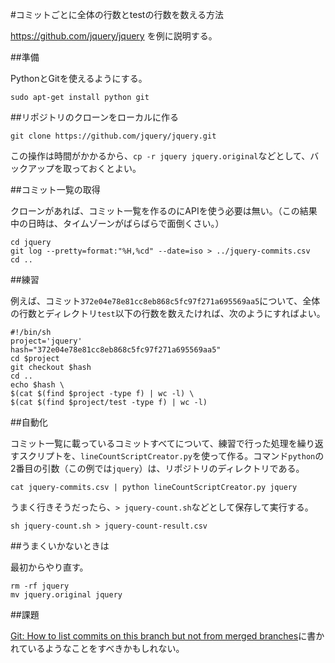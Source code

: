 #コミットごとに全体の行数とtestの行数を数える方法

https://github.com/jquery/jquery を例に説明する。

##準備

PythonとGitを使えるようにする。

```
sudo apt-get install python git
```

##リポジトリのクローンをローカルに作る

```
git clone https://github.com/jquery/jquery.git
```

この操作は時間がかかるから、`cp -r jquery jquery.original`などとして、バックアップを取っておくとよい。

##コミット一覧の取得

クローンがあれば、コミット一覧を作るのにAPIを使う必要は無い。（この結果中の日時は、タイムゾーンがばらばらで面倒くさい。）

```
cd jquery
git log --pretty=format:"%H,%cd" --date=iso > ../jquery-commits.csv
cd ..
```

##練習

例えば、コミット`372e04e78e81cc8eb868c5fc97f271a695569aa5`について、全体の行数とディレクトリ`test`以下の行数を数えたければ、次のようにすればよい。

```
#!/bin/sh
project='jquery'
hash="372e04e78e81cc8eb868c5fc97f271a695569aa5"
cd $project
git checkout $hash
cd ..
echo $hash \
$(cat $(find $project -type f) | wc -l) \
$(cat $(find $project/test -type f) | wc -l)
```

##自動化

コミット一覧に載っているコミットすべてについて、練習で行った処理を繰り返すスクリプトを、`lineCountScriptCreator.py`を使って作る。コマンド`python`の2番目の引数（この例では`jquery`）は、リポジトリのディレクトリである。

```
cat jquery-commits.csv | python lineCountScriptCreator.py jquery
```

うまく行きそうだったら、`> jquery-count.sh`などとして保存して実行する。

```
sh jquery-count.sh > jquery-count-result.csv
```

##うまくいかないときは

最初からやり直す。

```
rm -rf jquery
mv jquery.original jquery
```

##課題

[Git: How to list commits on this branch but not from merged branches](http://stackoverflow.com/questions/10248137/git-how-to-list-commits-on-this-branch-but-not-from-merged-branches)に書かれているようなことをすべきかもしれない。

